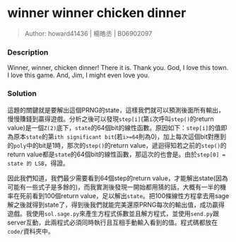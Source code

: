 # winner winner chicken dinner

> Author: howard41436 | 楊皓丞 | B06902097

### Description

Winner, winner, chicken dinner! There it is. Thank you. God, I love this town. I love this game. And, Jim, I might even love you.

### Solution

這題的關鍵就是要解出這個PRNG的state，這樣我們就可以預測後面所有輸出，慢慢賺錢到贏得遊戲。分析之後可以發現`step[i]`(第`i`次呼叫`step()`的return value)是一個`Z(2)`底下，`state`的64個bit的線性函數。原因如下：`step[i]`的值即為原本`state`的第`ith significant bit`(若`i>=64`則為0)，加上每次這個bit對應到的`poly`中的bit是1時，那次的`step()`的return value，遞迴得知若之前的`step()`的return value都是`state`的64個bit的線性函數，那這次的也會是。由於`step[0] = state 的 LSB`，得證。

因此我們知道，我們最少需要看到64個step的return value，才能解出state(因為可能有一些式子是多餘的)，而我實測後發現一開始都用猜的話，大概有一半的機率在死前看到100個return value，足以解出`state`。把100條線性方程拿去用sage解之後就得到state了，得到後我們就能完美還原PRNG每次的輸出值，成功贏得遊戲。我使用`sol.sage.py`來產生方程式係數並且解方程式，並使用`send.py`跟server互動，此兩程式必須同時執行且互相手動輸入看到的值。程式碼都放在`code/`資料夾中。
